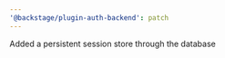 ```yaml
---
'@backstage/plugin-auth-backend': patch
---
```


Added a persistent session store through the database
